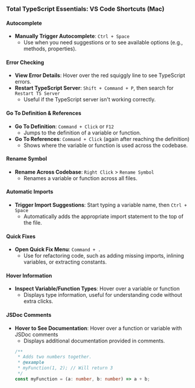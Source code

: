 
### **Total TypeScript Essentials: VS Code Shortcuts (Mac)**

#### **Autocomplete**
- **Manually Trigger Autocomplete**: `Ctrl + Space`
  - Use when you need suggestions or to see available options (e.g., methods, properties).

#### **Error Checking**
- **View Error Details**: Hover over the red squiggly line to see TypeScript errors.
- **Restart TypeScript Server**: `Shift + Command + P`, then search for `Restart TS Server`
  - Useful if the TypeScript server isn't working correctly.

#### **Go To Definition & References**
- **Go To Definition**: `Command + Click` or `F12`
  - Jumps to the definition of a variable or function.
- **Go To References**: `Command + Click` (again after reaching the definition)
  - Shows where the variable or function is used across the codebase.

#### **Rename Symbol**
- **Rename Across Codebase**: `Right Click` > `Rename Symbol`
  - Renames a variable or function across all files.

#### **Automatic Imports**
- **Trigger Import Suggestions**: Start typing a variable name, then `Ctrl + Space`
  - Automatically adds the appropriate import statement to the top of the file.

#### **Quick Fixes**
- **Open Quick Fix Menu**: `Command + .`
  - Use for refactoring code, such as adding missing imports, inlining variables, or extracting constants.

#### **Hover Information**
- **Inspect Variable/Function Types**: Hover over a variable or function
  - Displays type information, useful for understanding code without extra clicks.

#### **JSDoc Comments**
- **Hover to See Documentation**: Hover over a function or variable with JSDoc comments
  - Displays additional documentation provided in comments.
  ```typescript
  /**
   * Adds two numbers together.
   * @example
   * myFunction(1, 2); // Will return 3
   */
  const myFunction = (a: number, b: number) => a + b;
  ```
